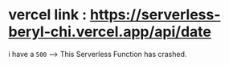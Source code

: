 # vercel link : https://serverless-beryl-chi.vercel.app/api/date

i have a `500` --> This Serverless Function has crashed.